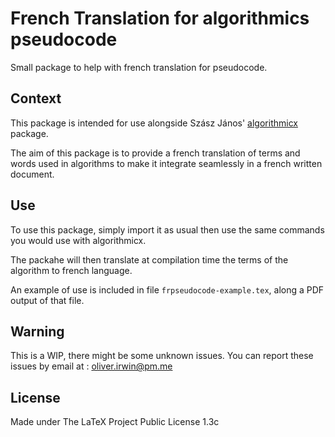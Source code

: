 # French Translation for algorithmics pseudocode

Small package to help with french translation for pseudocode.

## Context

This package is intended for use alongside Szász János' [algorithmicx](https://www.ctan.org/pkg/algorithmicx "algorithm writing package") package.

The aim of this package is to provide a french translation of terms and words used in algorithms to make it integrate seamlessly in a french written document.

## Use

To use this package, simply import it as usual then use the same commands you would use with algorithmicx.

The packahe will then translate at compilation time the terms of the algorithm to french language.

An example of use is included in file `frpseudocode-example.tex`, along a PDF output of that file.


## Warning

This is a WIP, there might be some unknown issues. You can report these issues by email at :
<oliver.irwin@pm.me>


## License

Made under The LaTeX Project Public License 1.3c
